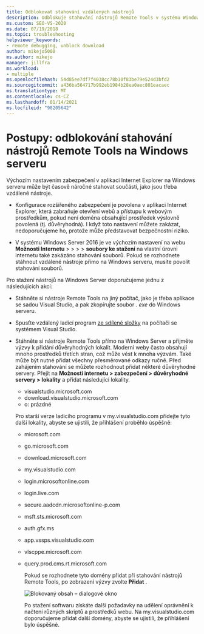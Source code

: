 ```yaml
---
title: Odblokovat stahování vzdálených nástrojů
description: Odblokuje stahování nástrojů Remote Tools v systému Windows Server, což může být časově náročné kvůli výchozímu nastavení zabezpečení IE.
ms.custom: SEO-VS-2020
ms.date: 07/19/2018
ms.topic: troubleshooting
helpviewer_keywords:
- remote debugging, unblock download
author: mikejo5000
ms.author: mikejo
manager: jillfra
ms.workload:
- multiple
ms.openlocfilehash: 54d85ee7df7f4038cc78b10f83be79e524d3bfd2
ms.sourcegitcommit: a436ba564717b992eb1984b28ea0aec801eacaec
ms.translationtype: MT
ms.contentlocale: cs-CZ
ms.lasthandoff: 01/14/2021
ms.locfileid: "98205642"
---
```

# <a name="how-to-unblock-the-download-of-the-remote-tools-on-windows-server"></a>Postupy: odblokování stahování nástrojů Remote Tools na Windows serveru

Výchozím nastavením zabezpečení v aplikaci Internet Explorer na Windows serveru může být časově náročné stahovat součásti, jako jsou třeba vzdálené nástroje.

* Konfigurace rozšířeného zabezpečení je povolena v aplikaci Internet Explorer, která zabraňuje otevření webů a přístupu k webovým prostředkům, pokud není doména obsahující prostředek výslovně povolená (tj. důvěryhodná). I když toto nastavení můžete zakázat, nedoporučujeme ho, protože může představovat bezpečnostní riziko.

* V systému Windows Server 2016 je ve výchozím nastavení na webu **Možnosti Internetu**  >    >    >    >  **soubory ke stažení** na vlastní úrovni internetu také zakázáno stahování souborů. Pokud se rozhodnete stáhnout vzdálené nástroje přímo na Windows serveru, musíte povolit stahování souborů.

Pro stažení nástrojů na Windows Server doporučujeme jednu z následujících akcí:

* Stáhněte si nástroje Remote Tools na jiný počítač, jako je třeba aplikace se sadou Visual Studio, a pak zkopírujte soubor *. exe* do Windows serveru.

* Spusťte vzdálený ladicí program [ze sdílené složky](../debugger/remote-debugging.md#fileshare_msvsmon) na počítači se systémem Visual Studio.

* Stáhněte si nástroje Remote Tools přímo na Windows Server a přijměte výzvy k přidání důvěryhodných lokalit. Moderní weby často obsahují mnoho prostředků třetích stran, což může vést k mnoha výzvám. Také může být nutné přidat všechny přesměrované odkazy ručně. Před zahájením stahování se můžete rozhodnout přidat některé důvěryhodné servery. Přejít na **Možnosti internetu > zabezpečení > důvěryhodné servery > lokality** a přidat následující lokality.

  * visualstudio.microsoft.com
  * download.visualstudio.microsoft.com
  * o: prázdné

  Pro starší verze ladicího programu v my.visualstudio.com přidejte tyto další lokality, abyste se ujistili, že přihlášení proběhlo úspěšně:

  * microsoft.com
  * go.microsoft.com
  * download.microsoft.com
  * my.visualstudio.com
  * login.microsoftonline.com
  * login.live.com
  * secure.aadcdn.microsoftonline-p.com
  * msft.sts.microsoft.com
  * auth.gfx.ms
  * app.vssps.visualstudio.com
  * vlscppe.microsoft.com
  * query.prod.cms.rt.microsoft.com

    Pokud se rozhodnete tyto domény přidat při stahování nástrojů Remote Tools, po zobrazení výzvy zvolte **Přidat** .

    ![Blokovaný obsah – dialogové okno](../debugger/media/remotedbg-blocked-content.png)

    Po stažení softwaru získáte další požadavky na udělení oprávnění k načtení různých skriptů a prostředků webu. Na my.visualstudio.com doporučujeme přidat další domény, abyste se ujistili, že přihlášení bylo úspěšné.